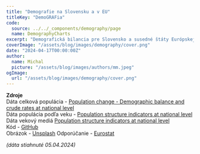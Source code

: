 ```yaml
---
title: "Demografie na Slovensku a v EU"
titleKey: "DemoGRAFia"
code:
  source: ../../_components/demography/page
  name: DemographyCharts
excerpt: "Demografická bilancia pre Slovensko a susedné štáty Európskej Únie za posledných dvadsať rokov v jednoduchej vizualizácii. "
coverImage: "/assets/blog/images/demography/cover.png"
date: "2024-04-17T00:00:00Z"
author:
  name: Michal
  picture: "/assets/blog/images/authors/mm.jpeg"
ogImage:
  url: "/assets/blog/images/demography/cover.png"
---
```



**Zdroje**  
Dáta celková populácia - [Population change - Demographic balance and crude rates at national level](https://ec.europa.eu/eurostat/databrowser/view/DEMO_GIND__custom_2733962/bookmark/table?lang=en&bookmarkId=7084ed24-6b91-4cf3-b90d-d47565593505)  
Dáta populácia podľa veku - [Population structure indicators at national level](https://ec.europa.eu/eurostat/databrowser/view/DEMO_PJANIND__custom_964289/bookmark/table?lang=en&bookmarkId=6d16c67e-3cf3-4149-8746-eb3cce994d62)  
Dáta vekový mediá [Population structure indicators at national level](https://ec.europa.eu/eurostat/databrowser/view/DEMO_PJANIND__custom_4978058/bookmark/table?lang=en&bookmarkId=6def1abd-0aab-43ee-9a54-c7a2c9ca888a)  
Kód - [GitHub](https://github.com/emenems/databistro)  
Obrázok - [Unsplash](https://unsplash.com/photos/waving-flag-wIUxLHndcLw)
Odporúčanie - [Eurostat](https://ec.europa.eu/eurostat/web/interactive-publications/demography-2023)

_(dáta stiahnuté 05.04.2024)_